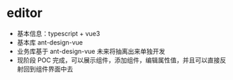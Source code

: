 # editor

* 基本信息：typescript + vue3
* 基本库 ant-design-vue 
* 业务库基于 ant-design-vue 未来将抽离出来单独开发
* 现阶段 POC 完成，可以展示组件，添加组件，编辑属性值，并且可以直接反射回到组件界面中去
